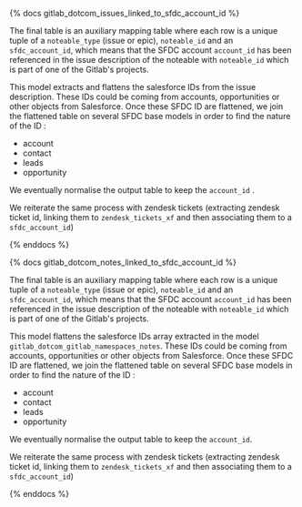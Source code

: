{% docs gitlab_dotcom_issues_linked_to_sfdc_account_id %}

The final table is an auxiliary mapping table where each row is a unique tuple of a `noteable_type` (issue or epic), `noteable_id` and an `sfdc_account_id`, which means that the SFDC account `account_id` has been referenced in the issue description of the noteable with `noteable_id` which is part of one of the Gitlab's projects.

This model extracts and flattens the salesforce IDs from the issue description. These IDs could be coming from accounts, opportunities or other objects from Salesforce. Once these SFDC ID are flattened, we join the flattened table on several SFDC base models in order to find the nature of the ID :

* account
* contact
* leads
* opportunity

We eventually normalise the output table to keep the `account_id` .

We reiterate the same process with zendesk tickets (extracting zendesk ticket id, linking them to `zendesk_tickets_xf` and then associating them to a `sfdc_account_id`) 

{% enddocs %}


{% docs gitlab_dotcom_notes_linked_to_sfdc_account_id %}

The final table is an auxiliary mapping table where each row is a unique tuple of a `noteable_type` (issue or epic), `noteable_id` and an `sfdc_account_id`, which means that the SFDC account `account_id` has been referenced in the issue description of the noteable with `noteable_id` which is part of one of the Gitlab's projects.

This model flattens the salesforce IDs array extracted in the model `gitlab_dotcom_gitlab_namespaces_notes`. These IDs could be coming from accounts, opportunities or other objects from Salesforce. Once these SFDC ID are flattened, we join the flattened table on several SFDC base models in order to find the nature of the ID :

* account
* contact
* leads
* opportunity

We eventually normalise the output table to keep the `account_id`.

We reiterate the same process with zendesk tickets (extracting zendesk ticket id, linking them to `zendesk_tickets_xf` and then associating them to a `sfdc_account_id`) 


{% enddocs %}
